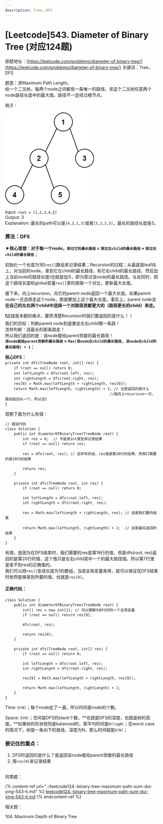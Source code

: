 ```yaml
---
description: Tree，DFS
---
```


# \[Leetcode]543. Diameter of Binary Tree (对应124题)

原题地址：[https://leetcode.com/problems/diameter-of-binary-tree/](https://leetcode.com/problems/diameter-of-binary-tree/) 关键词：Tree，DFS

题意：求Maximum Path Length。\
给一个二叉树，每两个node之间都有一条唯一的路径。求这个二叉树任意两个node路径长度中的最大值。路径不一定经过根节点。

例子：

![](../../.gitbook/assets/diamtree.jpg)

Input: `root = [1,2,3,4,5] `\
Output: 3 \
Explanation: 最长的path可以是`[4,2,1,3]`或者`[5,2,1,3]`，最长的路径长度是3。



### 算法：DFS

★**核心思想：**对于每一个node，**`穿过它的最长路径` = `穿过左child的最长路径` + `穿过右child的最长路径`**；

初始化一个长度为1的`res[]`数组来记录结果；Recursion的过程：从最底层leaf向上，对当前的node，拿到它左child的最长路径，和它右child的最长路径，然后加上当前node的路径长度(也就是加1)，即为穿过该node的最长路径。与此同时，把这个路径长度和global变量`res[]`里的值做一个对比，更新最大长度。

接下来，向上recursion，向它的parent node返回一个最大长度。如果parent node一旦选择走这个node，那就要加上这个最大长度。事实上，parent node会**在自己的左右两个child中选择一个对路径贡献更大的（路径更长的child）来走。**

**❗️**这就是本题的难点，要弄清楚Recursion时我们要返回的是什么！！\
我们的目标：判断parent node到底要走左右child哪一条路！\
怎样判断：选最长的那条路走！\
所以我们返回的是：该node能给parent贡献的最长路径！\
**`该node能给parent贡献的最长路径` = `Max(该node左child的最长路径, 该node右child的最长路径) + 1`**；



**核心DFS：**\
`private int dfs(TreeNode root, int[] res) { `\
`    if (root == null) return 0;`\
`     int leftLength = dfs(root.left, res);  `\
`    int rightLength = dfs(root.right, res);`\
`     res[0] = Math.max(leftLength + rightLength, res[0]);  `\
`    return Math.max(leftLength, rightLength) + 1; // 注意返回的是什么`\
`                                                //每向上recursion一次，路径就加长一个，所以加1`\
`}`



观察下面为什么有错：

```
// 错误代码
class Solution {
    public int diameterOfBinaryTree(TreeNode root) {
        int res = 0;  // 不能用int类型来记录结果
        if (root == null) return res;
        
        res = dfs(root, res); // 这样写的话，res值是第20行的结果，而我们需要的是18行的结果
        
        return res;
    }
    
    private int dfs(TreeNode root, int res) {
        if (root == null) return 0;
        
        int leftLength = dfs(root.left, res);
        int rightLength = dfs(root.right, res);
        
        res = Math.max(leftLength + rightLength, res); // 这是我们要的结果
        
        return Math.max(leftLength, rightLength) + 1;  // 这是最后返回的结果
    }
}
```

有错，是因为在DFS结束时，我们需要的res是第18行的值，但是dfs(root, res)返回的是第20行的值，这个值只是左右child其中一个的最大路径值。所以第7行里是拿不到res的正确值的。\
我们可以把`res[]`变成长度为1的数组，当成全局变量来用，就可以保证在DFS结束时依然能够拿到所要的值，也就是`res[0]`。



#### 正确代码：

```
class Solution {
    public int diameterOfBinaryTree(TreeNode root) {
        int[] res = new int[1]; // 可以理解为DFS时的一个全局变量
        if (root == null) return res[0];
        
        dfs(root, res);
        
        return res[0];
    }
    
    private int dfs(TreeNode root, int[] res) {
        if (root == null) return 0;
        
        int leftLength = dfs(root.left, res);
        int rightLength = dfs(root.right, res);
        
        res[0] = Math.max(leftLength + rightLength, res[0]);
        
        return Math.max(leftLength, rightLength) + 1;
    }
}
```

Time: `O(N)`；每个node走了一遍，所以时间是node的个数。

Space: `O(N)`；空间是DFS的stack个数，**也就是DFS的深度，也就是树的高度。**如果树的形状规则是balanced的，那平均时间是`O(logN)`；在worst case的情况下，树是一条向下的直线，深度为N，那么时间就是`O(N)`；



### 要记住的重点：

1. DFS时返回的是什么？是返回该node能给parent贡献的最长路径
2. 用`res[0]`来记录结果

\
同类题：

{% content-ref url="../leetcode124.-binary-tree-maximum-path-sum-dui-ying-543-ti.md" %}
[leetcode124.-binary-tree-maximum-path-sum-dui-ying-543-ti.md](../leetcode124.-binary-tree-maximum-path-sum-dui-ying-543-ti.md)
{% endcontent-ref %}



相关题：

104\. Maximum Depth of Binary Tree



